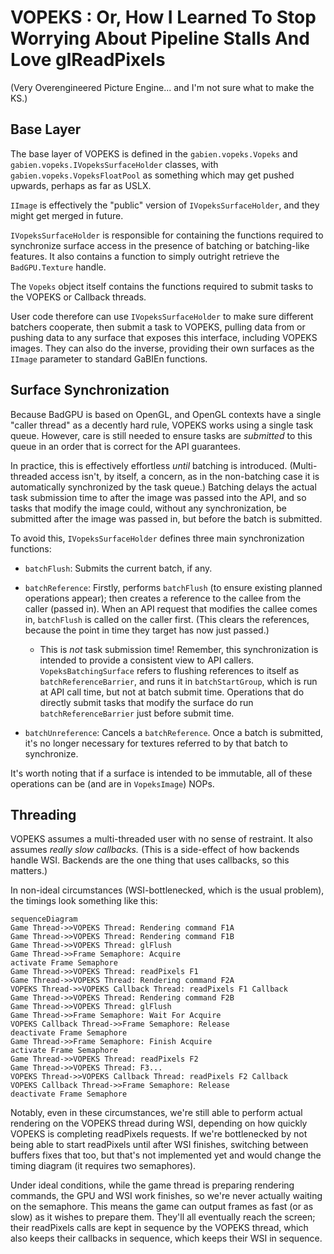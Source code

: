 # VOPEKS : Or, How I Learned To Stop Worrying About Pipeline Stalls And Love glReadPixels

(Very Overengineered Picture Engine... and I'm not sure what to make the KS.)

## Base Layer

The base layer of VOPEKS is defined in the `gabien.vopeks.Vopeks` and `gabien.vopeks.IVopeksSurfaceHolder` classes, with `gabien.vopeks.VopeksFloatPool` as something which may get pushed upwards, perhaps as far as USLX.

`IImage` is effectively the "public" version of `IVopeksSurfaceHolder`, and they might get merged in future.

`IVopeksSurfaceHolder` is responsible for containing the functions required to synchronize surface access in the presence of batching or batching-like features. It also contains a function to simply outright retrieve the `BadGPU.Texture` handle.

The `Vopeks` object itself contains the functions required to submit tasks to the VOPEKS or Callback threads.

User code therefore can use `IVopeksSurfaceHolder` to make sure different batchers cooperate, then submit a task to VOPEKS, pulling data from or pushing data to any surface that exposes this interface, including VOPEKS images. They can also do the inverse, providing their own surfaces as the `IImage` parameter to standard GaBIEn functions.

## Surface Synchronization

Because BadGPU is based on OpenGL, and OpenGL contexts have a single "caller thread" as a decently hard rule, VOPEKS works using a single task queue. However, care is still needed to ensure tasks are *submitted* to this queue in an order that is correct for the API guarantees.

In practice, this is effectively effortless *until* batching is introduced. (Multi-threaded access isn't, by itself, a concern, as in the non-batching case it is automatically synchronized by the task queue.) Batching delays the actual task submission time to after the image was passed into the API, and so tasks that modify the image could, without any synchronization, be submitted after the image was passed in, but before the batch is submitted.

To avoid this, `IVopeksSurfaceHolder` defines three main synchronization functions:

* `batchFlush`: Submits the current batch, if any.

* `batchReference`: Firstly, performs `batchFlush` (to ensure existing planned operations appear); then creates a reference to the callee from the caller (passed in). When an API request that modifies the callee comes in, `batchFlush` is called on the caller first. (This clears the references, because the point in time they target has now just passed.)
  
  * This is *not* task submission time! Remember, this synchronization is intended to provide a consistent view to API callers. `VopeksBatchingSurface` refers to flushing references to itself as `batchReferenceBarrier`, and runs it in `batchStartGroup`, which is run at API call time, but not at batch submit time. Operations that do directly submit tasks that modify the surface do run `batchReferenceBarrier` just before submit time.

* `batchUnreference`: Cancels a `batchReference`. Once a batch is submitted, it's no longer necessary for textures referred to by that batch to synchronize.

It's worth noting that if a surface is intended to be immutable, all of these operations can be (and are in `VopeksImage`) NOPs.

## Threading

VOPEKS assumes a multi-threaded user with no sense of restraint. It also assumes *really slow callbacks.* (This is a side-effect of how backends handle WSI. Backends are the one thing that uses callbacks, so this matters.)

In non-ideal circumstances (WSI-bottlenecked, which is the usual problem), the timings look something like this:

```mermaid
sequenceDiagram
Game Thread->>VOPEKS Thread: Rendering command F1A
Game Thread->>VOPEKS Thread: Rendering command F1B
Game Thread->>VOPEKS Thread: glFlush
Game Thread->>Frame Semaphore: Acquire
activate Frame Semaphore
Game Thread->>VOPEKS Thread: readPixels F1
Game Thread->>VOPEKS Thread: Rendering command F2A
VOPEKS Thread->>VOPEKS Callback Thread: readPixels F1 Callback
Game Thread->>VOPEKS Thread: Rendering command F2B
Game Thread->>VOPEKS Thread: glFlush
Game Thread->>Frame Semaphore: Wait For Acquire
VOPEKS Callback Thread->>Frame Semaphore: Release
deactivate Frame Semaphore
Game Thread->>Frame Semaphore: Finish Acquire
activate Frame Semaphore
Game Thread->>VOPEKS Thread: readPixels F2
Game Thread->>VOPEKS Thread: F3...
VOPEKS Thread->>VOPEKS Callback Thread: readPixels F2 Callback
VOPEKS Callback Thread->>Frame Semaphore: Release
deactivate Frame Semaphore

```

Notably, even in these circumstances, we're still able to perform actual rendering on the VOPEKS thread during WSI, depending on how quickly VOPEKS is completing readPixels requests. If we're bottlenecked by not being able to start readPixels until after WSI finishes, switching between buffers fixes that too, but that's not implemented yet and would change the timing diagram (it requires two semaphores).

Under ideal conditions, while the game thread is preparing rendering commands, the GPU and WSI work finishes, so we're never actually waiting on the semaphore. This means the game can output frames as fast (or as slow) as it wishes to prepare them. They'll all eventually reach the screen; their readPixels calls are kept in sequence by the VOPEKS thread, which also keeps their callbacks in sequence, which keeps their WSI in sequence.


